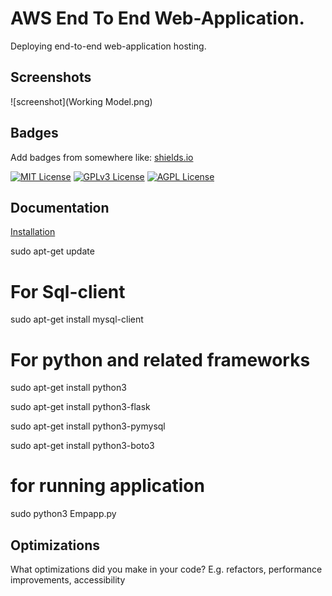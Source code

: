 

# AWS End To End Web-Application.
 Deploying end-to-end web-application hosting.

## Screenshots

![screenshot](Working Model.png)

## Badges

Add badges from somewhere like: [shields.io](https://shields.io/)

[![MIT License](https://img.shields.io/badge/License-MIT-green.svg)](https://choosealicense.com/licenses/mit/)
[![GPLv3 License](https://img.shields.io/badge/License-GPL%20v3-yellow.svg)](https://opensource.org/licenses/)
[![AGPL License](https://img.shields.io/badge/license-AGPL-blue.svg)](http://www.gnu.org/licenses/agpl-3.0)


## Documentation

[Installation](https://linktodocumentation)

sudo apt-get update
# For Sql-client
sudo apt-get install mysql-client

# For python and related frameworks

sudo apt-get install python3

sudo apt-get install python3-flask

sudo apt-get install python3-pymysql

sudo apt-get install python3-boto3

# for running application
sudo python3 Empapp.py

## Optimizations

What optimizations did you make in your code? E.g. refactors, performance improvements, accessibility




